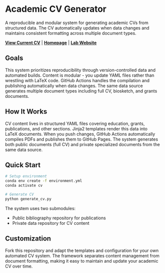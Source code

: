 # Academic CV Generator

A reproducible and modular system for generating academic CVs from structured data. The CV automatically updates when data changes and maintains consistent formatting across multiple document types.

**[View Current CV](https://jdossgollin.github.io/my-cv/Doss-Gollin-CV.pdf)** | **[Homepage](https://jdossgollin.github.io)** | **[Lab Website](https://dossgollin-lab.github.io)**

## Goals

This system prioritizes reproducibility through version-controlled data and automated builds. Content is modular - you update YAML files rather than wrestling with LaTeX code. GitHub Actions handles the compilation and publishing automatically when data changes. The same data source generates multiple document types including full CV, biosketch, and grants documents.

## How It Works

CV content lives in structured YAML files covering education, grants, publications, and other sections. Jinja2 templates render this data into LaTeX documents. When you push changes, GitHub Actions automatically compiles PDFs and publishes them to GitHub Pages. The system generates both public documents (full CV) and private specialized documents from the same data source.

## Quick Start

```bash
# Setup environment
conda env create -f environment.yml
conda activate cv

# Generate CV
python generate_cv.py
```

The system uses two submodules:

- Public bibliography repository for publications
- Private data repository for CV content

## Customization

Fork this repository and adapt the templates and configuration for your own automated CV system. The framework separates content management from document formatting, making it easy to maintain and update your academic CV over time.
